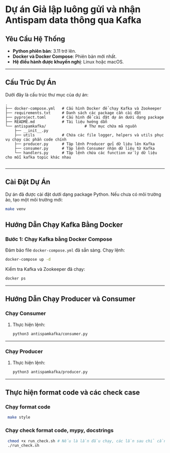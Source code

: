 # Dự án Giả lập luông gửi và nhận Antispam data thông qua Kafka

## Yêu Cầu Hệ Thống

- **Python phiên bản**: 3.11 trở lên.
- **Docker và Docker Compose**: Phiên bản mới nhất.
- **Hệ điều hành được khuyến nghị**: Linux hoặc macOS.

---

## Cấu Trúc Dự Án

Dưới đây là cấu trúc thư mục của dự án:

```plaintext
.
├── docker-compose.yml   # Cấu hình Docker để chạy Kafka và Zookeeper
├── requirements.txt     # Danh sách các package cần cài đặt
├── pyproject.toml       # Cấu hình để cài đặt dự án dưới dạng package
├── README.md            # Tài liệu hướng dẫn
└── antispamkafka/                 # Thư mục chứa mã nguồn
    ├── __init__.py
    ├── utils            # Chứa các file logger, helpers và utils phục vụ chạy các phần code chính
    ├── producer.py      # Tập lệnh Producer gửi dữ liệu lên Kafka
    ├── consumer.py      # Tập lệnh Consumer nhận dữ liệu từ Kafka
    └── handlers.py      # Tập lệnh chứa các function xử lý dữ liệu cho mỗi kafka topic khác nhau
    
```

---

## Cài Đặt Dự Án

Dự án đã được cài đặt dưới dạng package Python. Nếu chưa có môi trường ảo, tạo một môi trường mới:

```bash
make venv
```


## Hướng Dẫn Chạy Kafka Bằng Docker

### Bước 1: Chạy Kafka bằng Docker Compose

Đảm bảo file `docker-compose.yml` đã sẵn sàng. Chạy lệnh:

```bash
docker-compose up -d
```

Kiểm tra Kafka và Zookeeper đã chạy:

```bash
docker ps
```

---

## Hướng Dẫn Chạy Producer và Consumer

### Chạy Consumer

1. Thực hiện lệnh:

   ```bash
   python3 antispamkafka/consumer.py
   ```
   

---

### Chạy Producer

1. Thực hiện lệnh:

   ```bash
   python3 antispamkafka/producer.py
   ```
---
## Thực hiện format code và các check case

### Chạy format code

   ```bash
    make style
   ```

### Chạy check format code, mypy, docstrings

   ```bash
    chmod +x run_check.sh # Nếu là lần đầu chạy, các lần sau chỉ cần chạy lệnh dưới đây
    ./run_check.sh
   ```